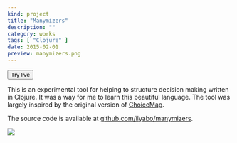 ```yaml
---
kind: project
title: "Manymizers"
description: ""
category: works
tags: [ "Clojure" ]
date: 2015-02-01
preview: manymizers.png
---
```


<button href="https://manymizers.netlify.com/">Try live</button>


This is an experimental tool for helping to structure decision making written in Clojure.
It was a way for me to learn this beautiful language. 
The tool was largely inspired by the original version of 
[ChoiceMap](https://techcrunch.com/2014/01/09/meet-choicemap-a-new-app-that-helps-you-make-better-decisions/).

The source code is available at [github.com/ilyabo/manymizers](https://github.com/ilyabo/manymizers).

![](manymizers.png)

         





